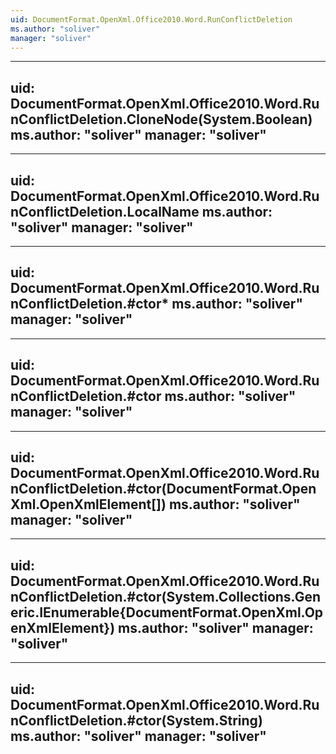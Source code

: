 ```yaml
---
uid: DocumentFormat.OpenXml.Office2010.Word.RunConflictDeletion
ms.author: "soliver"
manager: "soliver"
---
```


---
uid: DocumentFormat.OpenXml.Office2010.Word.RunConflictDeletion.CloneNode(System.Boolean)
ms.author: "soliver"
manager: "soliver"
---

---
uid: DocumentFormat.OpenXml.Office2010.Word.RunConflictDeletion.LocalName
ms.author: "soliver"
manager: "soliver"
---

---
uid: DocumentFormat.OpenXml.Office2010.Word.RunConflictDeletion.#ctor*
ms.author: "soliver"
manager: "soliver"
---

---
uid: DocumentFormat.OpenXml.Office2010.Word.RunConflictDeletion.#ctor
ms.author: "soliver"
manager: "soliver"
---

---
uid: DocumentFormat.OpenXml.Office2010.Word.RunConflictDeletion.#ctor(DocumentFormat.OpenXml.OpenXmlElement[])
ms.author: "soliver"
manager: "soliver"
---

---
uid: DocumentFormat.OpenXml.Office2010.Word.RunConflictDeletion.#ctor(System.Collections.Generic.IEnumerable{DocumentFormat.OpenXml.OpenXmlElement})
ms.author: "soliver"
manager: "soliver"
---

---
uid: DocumentFormat.OpenXml.Office2010.Word.RunConflictDeletion.#ctor(System.String)
ms.author: "soliver"
manager: "soliver"
---
